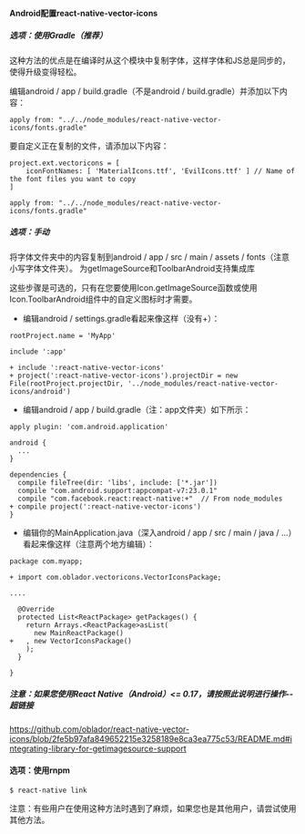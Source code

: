 #### Android配置react-native-vector-icons

##### 选项：使用Gradle（推荐）

这种方法的优点是在编译时从这个模块中复制字体，这样字体和JS总是同步的，使得升级变得轻松。

编辑android / app / build.gradle（不是android / build.gradle）并添加以下内容：
```
apply from: "../../node_modules/react-native-vector-icons/fonts.gradle"
```

要自定义正在复制的文件，请添加以下内容：
```
project.ext.vectoricons = [
    iconFontNames: [ 'MaterialIcons.ttf', 'EvilIcons.ttf' ] // Name of the font files you want to copy
]

apply from: "../../node_modules/react-native-vector-icons/fonts.gradle"
```
##### 选项：手动
将字体文件夹中的内容复制到android / app / src / main / assets / fonts（注意小写字体文件夹）。
为getImageSource和ToolbarAndroid支持集成库

这些步骤是可选的，只有在您要使用Icon.getImageSource函数或使用Icon.ToolbarAndroid组件中的自定义图标时才需要。
- 编辑android / settings.gradle看起来像这样（没有+）：
```
rootProject.name = 'MyApp'

include ':app'

+ include ':react-native-vector-icons'
+ project(':react-native-vector-icons').projectDir = new File(rootProject.projectDir, '../node_modules/react-native-vector-icons/android')
```
- 编辑android / app / build.gradle（注：app文件夹）如下所示：
```
apply plugin: 'com.android.application'

android {
  ...
}

dependencies {
  compile fileTree(dir: 'libs', include: ['*.jar'])
  compile "com.android.support:appcompat-v7:23.0.1"
  compile "com.facebook.react:react-native:+"  // From node_modules
+ compile project(':react-native-vector-icons')
}
```

- 编辑你的MainApplication.java（深入android / app / src / main / java / ...）看起来像这样（注意两个地方编辑）：

```
package com.myapp;

+ import com.oblador.vectoricons.VectorIconsPackage;

....

  @Override
  protected List<ReactPackage> getPackages() {
    return Arrays.<ReactPackage>asList(
      new MainReactPackage()
+   , new VectorIconsPackage()
    );
  }

}
```

##### 注意：如果您使用React Native（Android）<= 0.17，请按照此说明进行操作--超链接
https://github.com/oblador/react-native-vector-icons/blob/2fe5b97afa849652215e3258189e8ca3ea775c53/README.md#integrating-library-for-getimagesource-support

#### 选项：使用rnpm
```
$ react-native link
```
注意：有些用户在使用这种方法时遇到了麻烦，如果您也是其他用户，请尝试使用其他方法。
